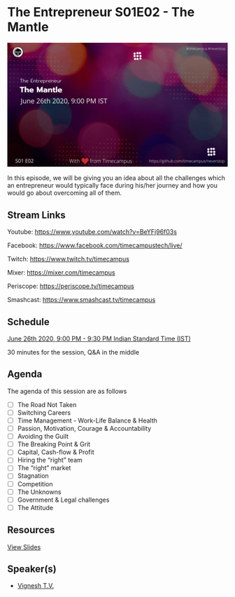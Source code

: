 # The Entrepreneur S01E02 - The Mantle

[![alt text](TE-S01E02.png "Watch/Subscribe to the video")](https://www.youtube.com/watch?v=BeYFj96f03s)

In this episode, we will be giving you an idea about all the challenges which an entrepreneur would typically face during his/her journey and how you would go about overcoming all of them.

## Stream Links

Youtube: https://www.youtube.com/watch?v=BeYFj96f03s

Facebook: https://www.facebook.com/timecampustech/live/

Twitch: https://www.twitch.tv/timecampus

Mixer: https://mixer.com/timecampus

Periscope: https://periscope.tv/timecampus

Smashcast: https://www.smashcast.tv/timecampus

## Schedule

[June 26th 2020, 9:00 PM - 9:30 PM Indian Standard Time (IST)](https://calendar.google.com/event?action=TEMPLATE&tmeid=MjlrbzloN2lhcGtkdmJnb2J1MnRvZ2R0OTdfMjAyMDA2MjZUMTUzMDAwWiB0aW1lY2FtcHVzLmNvbV8zaHE0cHRrczBsZTJybmQwajAxbzYwMTRhZ0Bn&tmsrc=timecampus.com_3hq4ptks0le2rnd0j01o6014ag%40group.calendar.google.com)

30 minutes for the session, Q&A in the middle

## Agenda

The agenda of this session are as follows

- [ ] The Road Not Taken
- [ ] Switching Careers
- [ ] Time Management - Work-Life Balance & Health
- [ ] Passion, Motivation, Courage & Accountability
- [ ] Avoiding the Guilt
- [ ] The Breaking Point & Grit
- [ ] Capital, Cash-flow & Profit
- [ ] Hiring the “right” team
- [ ] The “right” market
- [ ] Stagnation
- [ ] Competition
- [ ] The Unknowns
- [ ] Government & Legal challenges
- [ ] The Attitude

## Resources

[View Slides](https://docs.google.com/presentation/d/1QJ6jazVCUZiQrUmqZaORksSP1cXXtkXTpnRsRiZOQWY/edit?usp=sharing)

## Speaker(s)

- [Vignesh T.V.](http://tvvignesh.com/)